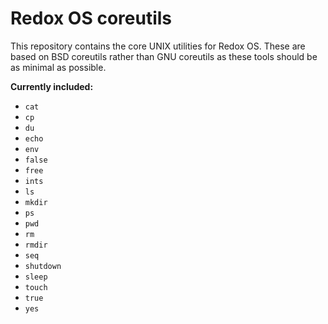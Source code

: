 # Redox OS coreutils

This repository contains the core UNIX utilities for Redox OS. These are based on BSD coreutils rather than
GNU coreutils as these tools should be as minimal as possible.

**Currently included:**

* `cat`
* `cp`
* `du`
* `echo`
* `env`
* `false`
* `free`
* `ints`
* `ls`
* `mkdir`
* `ps`
* `pwd`
* `rm`
* `rmdir`
* `seq`
* `shutdown`
* `sleep`
* `touch`
* `true`
* `yes`
